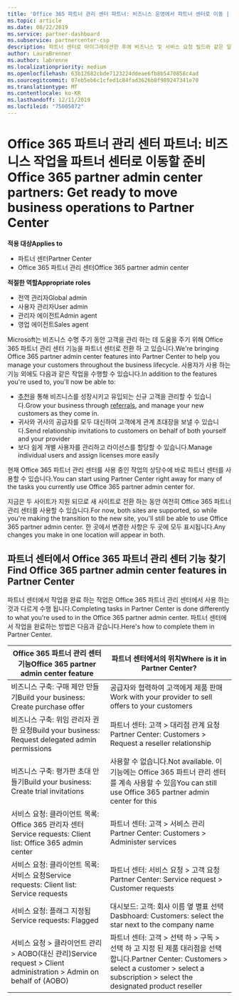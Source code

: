 ```yaml
---
title: 'Office 365 파트너 관리 센터 파트너: 비즈니스 운영에서 파트너 센터로 이동 | 파트너 센터'
ms.topic: article
ms.date: 08/22/2019
ms.service: partner-dashboard
ms.subservice: partnercenter-csp
description: 파트너 센터로 마이그레이션한 후에 비즈니스 및 서비스 요청 빌드와 같은 일반적인 Office 365 파트너 관리 센터 기능을 찾습니다.
author: LauraBrenner
ms.author: labrenne
ms.localizationpriority: medium
ms.openlocfilehash: 63b12682cbde7123224ddeae6fb8b5470858c4ad
ms.sourcegitcommit: 07eb5eb6c1cfed1c84fad3626b8f989247341e70
ms.translationtype: MT
ms.contentlocale: ko-KR
ms.lasthandoff: 12/11/2019
ms.locfileid: "75005072"
---
```

# <a name="office-365-partner-admin-center-partners-get-ready-to-move-business-operations-to-partner-center"></a><span data-ttu-id="44001-103">Office 365 파트너 관리 센터 파트너: 비즈니스 작업을 파트너 센터로 이동할 준비</span><span class="sxs-lookup"><span data-stu-id="44001-103">Office 365 partner admin center partners: Get ready to move business operations to Partner Center</span></span>

<span data-ttu-id="44001-104">**적용 대상**</span><span class="sxs-lookup"><span data-stu-id="44001-104">**Applies to**</span></span> 

- <span data-ttu-id="44001-105">파트너 센터</span><span class="sxs-lookup"><span data-stu-id="44001-105">Partner Center</span></span>
- <span data-ttu-id="44001-106">Office 365 파트너 관리 센터</span><span class="sxs-lookup"><span data-stu-id="44001-106">Office 365 partner admin center</span></span>

<span data-ttu-id="44001-107">**적절한 역할**</span><span class="sxs-lookup"><span data-stu-id="44001-107">**Appropriate roles**</span></span>
-   <span data-ttu-id="44001-108">전역 관리자</span><span class="sxs-lookup"><span data-stu-id="44001-108">Global admin</span></span>
-   <span data-ttu-id="44001-109">사용자 관리자</span><span class="sxs-lookup"><span data-stu-id="44001-109">User admin</span></span>
-   <span data-ttu-id="44001-110">관리자 에이전트</span><span class="sxs-lookup"><span data-stu-id="44001-110">Admin agent</span></span>
-   <span data-ttu-id="44001-111">영업 에이전트</span><span class="sxs-lookup"><span data-stu-id="44001-111">Sales agent</span></span>

<span data-ttu-id="44001-112">Microsoft는 비즈니스 수명 주기 동안 고객을 관리 하는 데 도움을 주기 위해 Office 365 파트너 관리 센터 기능을 파트너 센터로 전환 하 고 있습니다.</span><span class="sxs-lookup"><span data-stu-id="44001-112">We're bringing Office 365 partner admin center features into Partner Center to help you manage your customers throughout the business lifecycle.</span></span> <span data-ttu-id="44001-113">사용자가 사용 하는 기능 외에도 다음과 같은 작업을 수행할 수 있습니다.</span><span class="sxs-lookup"><span data-stu-id="44001-113">In addition to the features you're used to, you'll now be able to:</span></span> 

*  <span data-ttu-id="44001-114">[추천](referrals.md)을 통해 비즈니스를 성장시키고 유입되는 신규 고객을 관리할 수 있습니다.</span><span class="sxs-lookup"><span data-stu-id="44001-114">Grow your business through [referrals](referrals.md), and manage your new customers as they come in.</span></span>
*  <span data-ttu-id="44001-115">귀사와 귀사의 공급자를 모두 대신하여 고객에게 관계 초대장을 보낼 수 있습니다.</span><span class="sxs-lookup"><span data-stu-id="44001-115">Send relationship invitations to customers on behalf of both yourself and your provider</span></span>
*  <span data-ttu-id="44001-116">보다 쉽게 개별 사용자를 관리하고 라이선스를 할당할 수 있습니다.</span><span class="sxs-lookup"><span data-stu-id="44001-116">Manage individual users and assign licenses more easily</span></span>

<span data-ttu-id="44001-117">현재 Office 365 파트너 관리 센터를 사용 중인 작업의 상당수에 바로 파트너 센터를 사용할 수 있습니다.</span><span class="sxs-lookup"><span data-stu-id="44001-117">You can start using Partner Center right away for many of the tasks you currently use Office 365 partner admin center for.</span></span> 

<span data-ttu-id="44001-118">지금은 두 사이트가 지원 되므로 새 사이트로 전환 하는 동안 여전히 Office 365 파트너 관리 센터를 사용할 수 있습니다.</span><span class="sxs-lookup"><span data-stu-id="44001-118">For now, both sites are supported, so while you're making the transition to the new site, you'll still be able to use Office 365 partner admin center.</span></span> <span data-ttu-id="44001-119">한 곳에서 변경한 사항은 두 곳에 모두 표시됩니다.</span><span class="sxs-lookup"><span data-stu-id="44001-119">Any changes you make in one location will appear in both.</span></span>

## <a name="find-office-365-partner-admin-center-features-in-partner-center"></a><span data-ttu-id="44001-120">파트너 센터에서 Office 365 파트너 관리 센터 기능 찾기</span><span class="sxs-lookup"><span data-stu-id="44001-120">Find Office 365 partner admin center features in Partner Center</span></span>

<span data-ttu-id="44001-121">파트너 센터에서 작업을 완료 하는 작업은 Office 365 파트너 관리 센터에서 사용 하는 것과 다르게 수행 됩니다.</span><span class="sxs-lookup"><span data-stu-id="44001-121">Completing tasks in Partner Center is done differently to what you're used to in the Office 365 partner admin center.</span></span> <span data-ttu-id="44001-122">파트너 센터에서 작업을 완료하는 방법은 다음과 같습니다.</span><span class="sxs-lookup"><span data-stu-id="44001-122">Here's how to complete them in Partner Center.</span></span>

| <span data-ttu-id="44001-123">Office 365 파트너 관리 센터 기능</span><span class="sxs-lookup"><span data-stu-id="44001-123">Office 365 partner admin center feature</span></span>                       | <span data-ttu-id="44001-124">파트너 센터에서의 위치</span><span class="sxs-lookup"><span data-stu-id="44001-124">Where is it in Partner Center?</span></span> | 
|   -----------------------------------------------  | -------------- |
| <span data-ttu-id="44001-125">비즈니스 구축: 구매 제안 만들기</span><span class="sxs-lookup"><span data-stu-id="44001-125">Build your business: Create purchase offer</span></span> | <span data-ttu-id="44001-126">공급자와 협력하여 고객에게 제품 판매</span><span class="sxs-lookup"><span data-stu-id="44001-126">Work with your provider to sell offers to your customers</span></span> |
| <span data-ttu-id="44001-127">비즈니스 구축: 위임 관리자 권한 요청</span><span class="sxs-lookup"><span data-stu-id="44001-127">Build your business: Request delegated admin permissions</span></span> | <span data-ttu-id="44001-128">파트너 센터: 고객 > 대리점 관계 요청</span><span class="sxs-lookup"><span data-stu-id="44001-128">Partner Center: Customers > Request a reseller relationship</span></span> |
| <span data-ttu-id="44001-129">비즈니스 구축: 평가판 초대 만들기</span><span class="sxs-lookup"><span data-stu-id="44001-129">Build your business: Create trial invitations</span></span> | <span data-ttu-id="44001-130">사용할 수 없습니다.</span><span class="sxs-lookup"><span data-stu-id="44001-130">Not available.</span></span> <span data-ttu-id="44001-131">이 기능에는 Office 365 파트너 관리 센터를 계속 사용할 수 있음</span><span class="sxs-lookup"><span data-stu-id="44001-131">You can still use Office 365 partner admin center for this</span></span> |
| <span data-ttu-id="44001-132">서비스 요청: 클라이언트 목록: Office 365 관리자 센터</span><span class="sxs-lookup"><span data-stu-id="44001-132">Service requests: Client list: Office 365 admin center</span></span> | <span data-ttu-id="44001-133">파트너 센터: 고객 > 서비스 관리</span><span class="sxs-lookup"><span data-stu-id="44001-133">Partner Center: Customers > Administer services</span></span> |
| <span data-ttu-id="44001-134">서비스 요청: 클라이언트 목록: 서비스 요청</span><span class="sxs-lookup"><span data-stu-id="44001-134">Service requests: Client list: Service requests</span></span> | <span data-ttu-id="44001-135">파트너 센터: 서비스 요청 > 고객 요청</span><span class="sxs-lookup"><span data-stu-id="44001-135">Partner Center: Service request > Customer requests</span></span> |
| <span data-ttu-id="44001-136">서비스 요청: 플래그 지정됨</span><span class="sxs-lookup"><span data-stu-id="44001-136">Service requests: Flagged</span></span> | <span data-ttu-id="44001-137">대시보드: 고객: 회사 이름 옆 별표 선택</span><span class="sxs-lookup"><span data-stu-id="44001-137">Dasbhoard: Customers: select the star next to the company name</span></span> |
| <span data-ttu-id="44001-138">서비스 요청 > 클라이언트 관리 > AOBO(대신 관리)</span><span class="sxs-lookup"><span data-stu-id="44001-138">Service request > Client administration > Admin on behalf of (AOBO)</span></span> | <span data-ttu-id="44001-139">파트너 센터: 고객 > 선택 하 > 구독 > 선택 하 고 지정 된 제품 대리점을 선택 합니다.</span><span class="sxs-lookup"><span data-stu-id="44001-139">Partner Center: Customers > select a customer > select a subscription > select the designated product reseller</span></span> |

